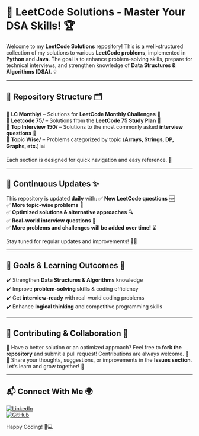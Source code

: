 # 🚀 LeetCode Solutions - Master Your DSA Skills! 🏆

Welcome to my **LeetCode Solutions** repository! This is a well-structured collection of my solutions to various **LeetCode problems**, implemented in **Python** and **Java**. The goal is to enhance problem-solving skills, prepare for technical interviews, and strengthen knowledge of **Data Structures & Algorithms (DSA)**. 💡

---

## 📂 Repository Structure 🗂️

🔹 **LC Monthly/** – Solutions for **LeetCode Monthly Challenges** 📆  
🔹 **Leetcode 75/** – Solutions from the **LeetCode 75 Study Plan** 📖  
🔹 **Top Interview 150/** – Solutions to the most commonly asked **interview questions** 🎯  
🔹 **Topic Wise/** – Problems categorized by topic (**Arrays, Strings, DP, Graphs, etc.**) 📊  

Each section is designed for quick navigation and easy reference. 🚀

---

## 🔄 Continuous Updates ✨
This repository is updated **daily** with:
✅ **New LeetCode questions** 🆕  
✅ **More topic-wise problems** 📌  
✅ **Optimized solutions & alternative approaches** 🔍  
✅ **Real-world interview questions** 💼  
✅ **More problems and challenges will be added over time!** ⏳

Stay tuned for regular updates and improvements! 🚀🔥

---

## 🎯 Goals & Learning Outcomes 🎯
✔️ Strengthen **Data Structures & Algorithms** knowledge  
✔️ Improve **problem-solving skills** & coding efficiency  
✔️ Get **interview-ready** with real-world coding problems  
✔️ Enhance **logical thinking** and competitive programming skills  

---

## 🤝 Contributing & Collaboration 🤝
🚀 Have a better solution or an optimized approach? Feel free to **fork the repository** and submit a pull request! Contributions are always welcome. 💙  
📢 Share your thoughts, suggestions, or improvements in the **Issues section**. Let’s learn and grow together! 🌱

---

## 📬 Connect With Me 🌍
[![LinkedIn](https://img.shields.io/badge/LinkedIn-Connect-blue?style=flat&logo=linkedin)](www.linkedin.com/in/tarunganesh2004)  
[![GitHub](https://img.shields.io/badge/GitHub-Follow-black?style=flat&logo=github)](https://github.com/tarunganesh2004)  

Happy Coding! 🚀💻

